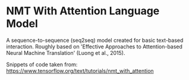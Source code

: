 # NMT With Attention Language Model

A sequence-to-sequence (seq2seq) model created for basic text-based interaction. Roughly based on 'Effective Approaches to Attention-based Neural Machine Translation' (Luong et al., 2015).

Snippets of code taken from: https://www.tensorflow.org/text/tutorials/nmt_with_attention
